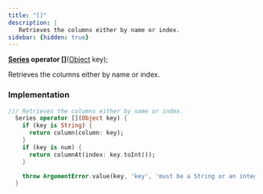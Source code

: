 ```yaml
---
title: "[]"
description: |
   Retrieves the columns either by name or index.
sidebar: {hidden: true}
---
```

<span class="dart-code"><strong>[Series] operator []</strong>(<span class="nobr">[Object] key</span>);</span>

 Retrieves the columns either by name or index.
### Implementation
```dart
/// Retrieves the columns either by name or index.
  Series operator [](Object key) {
    if (key is String) {
      return column(column: key);
    }
    if (key is num) {
      return columnAt(index: key.toInt());
    }

    throw ArgumentError.value(key, 'key', 'must be a String or an integer');
  }
```

[Series]: /reference/classes/series/
[Object]: https://api.flutter.dev/flutter/dart-core/Object-class.html